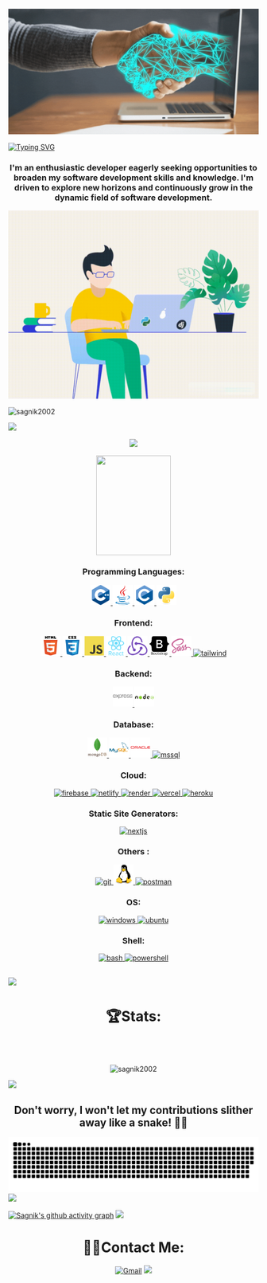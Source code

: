 ![logo](https://github.com/Sagnik2002/Sagnik2002/blob/main/My%20Readme%20Banner.gif)

[![Typing SVG](https://readme-typing-svg.demolab.com?font=Caveat&weight=900&pause=1000&color=0AF7ED&background=0F0F0F00&width=435&lines=Hi+%F0%9F%91%8B%2C+I'm+Sagnik+Basak)](https://git.io/typing-svg)
</br>

<h3 align="center">I'm an enthusiastic developer eagerly seeking opportunities to broaden my software development skills and knowledge. I'm driven to explore new horizons and continuously grow in the dynamic field of software development.</h3>


![header](https://github.com/Sagnik2002/Sagnik2002/blob/main/Sagnik_Readme_Profile.gif)



<p align="left"> <img src="https://komarev.com/ghpvc/?username=sagnik2002&label=Profile%20views&color=0e75b6&style=flat" alt="sagnik2002" /> </p>



<img src="https://user-images.githubusercontent.com/73097560/115834477-dbab4500-a447-11eb-908a-139a6edaec5c.gif">
<p align="center" height="100">
<a height="200" href="https://github.com/DenverCoder1/readme-typing-svg"><img margin-top="500px" src="https://readme-typing-svg.herokuapp.com?lines=Eat;Sleep;Code;Repeat&width=75&height=45"></a></p>
<div align="center">
<img align="center" src="https://media.giphy.com/media/TEnXkcsHrP4YedChhA/giphy.gif" width="150" height="200" frameBorder="0" class="giphy-embed" allowFullScreen></img>
</div>
  <h3 align="center">Programming Languages:</h3>

<p align="center">
  <a href="https://www.w3schools.com/cpp/" target="_blank" rel="noreferrer">
    <img
      src="https://raw.githubusercontent.com/devicons/devicon/master/icons/cplusplus/cplusplus-original.svg"
      alt="cplusplus"
      width="40"
      height="40"
    />
  </a>
  <a href="https://www.java.com" target="_blank" rel="noreferrer">
    <img
      src="https://raw.githubusercontent.com/devicons/devicon/master/icons/java/java-original.svg"
      alt="java"
      width="40"
      height="40"
    />
  </a>

  <a href="https://www.cprogramming.com/" target="_blank" rel="noreferrer">
    <img
      src="https://raw.githubusercontent.com/devicons/devicon/master/icons/c/c-original.svg"
      alt="c"
      width="40"
      height="40"
    />
  </a>
  <a href="https://www.python.org" target="_blank" rel="noreferrer">
    <img
      src="https://raw.githubusercontent.com/devicons/devicon/master/icons/python/python-original.svg"
      alt="python"
      width="40"
      height="40"
    />
  </a>
</p>

<h3 align="center">Frontend:</h3>
<p align="center">
  <a href="https://www.w3.org/html/" target="_blank" rel="noreferrer">
    <img
      src="https://raw.githubusercontent.com/devicons/devicon/master/icons/html5/html5-original-wordmark.svg"
      alt="html5"
      width="40"
      height="40"
    />
  </a>
  <a href="https://www.w3schools.com/css/" target="_blank" rel="noreferrer">
    <img
      src="https://raw.githubusercontent.com/devicons/devicon/master/icons/css3/css3-original-wordmark.svg"
      alt="css3"
      width="40"
      height="40"
    />
  </a>
  <a
    href="https://developer.mozilla.org/en-US/docs/Web/JavaScript"
    target="_blank"
    rel="noreferrer"
  >
    <img
      src="https://raw.githubusercontent.com/devicons/devicon/master/icons/javascript/javascript-original.svg"
      alt="javascript"
      width="40"
      height="40"
    />
  </a>
  <a href="https://reactjs.org/" target="_blank" rel="noreferrer">
    <img
      src="https://raw.githubusercontent.com/devicons/devicon/master/icons/react/react-original-wordmark.svg"
      alt="react"
      width="40"
      height="40"
    />
  </a>
  <a href="https://redux.js.org" target="_blank" rel="noreferrer">
    <img
      src="https://raw.githubusercontent.com/devicons/devicon/master/icons/redux/redux-original.svg"
      alt="redux"
      width="40"
      height="40"
    />
  </a>
  <a href="https://getbootstrap.com" target="_blank" rel="noreferrer">
    <img
      src="https://raw.githubusercontent.com/devicons/devicon/master/icons/bootstrap/bootstrap-plain-wordmark.svg"
      alt="bootstrap"
      width="40"
      height="40"
    />
  </a>
  <a href="https://sass-lang.com" target="_blank" rel="noreferrer">
    <img
      src="https://raw.githubusercontent.com/devicons/devicon/master/icons/sass/sass-original.svg"
      alt="sass"
      width="40"
      height="40"
    />
  </a>
  <a href="https://tailwindcss.com/" target="_blank" rel="noreferrer">
    <img
      src="https://www.vectorlogo.zone/logos/tailwindcss/tailwindcss-icon.svg"
      alt="tailwind"
      width="40"
      height="40"
    />
  </a>
</p>

<h3 align="center">Backend:</h3>
<p align="center">
  <a href="https://expressjs.com" target="_blank" rel="noreferrer">
    <img
      src="https://raw.githubusercontent.com/devicons/devicon/master/icons/express/express-original-wordmark.svg"
      alt="express"
      width="40"
      height="40"
    />
  </a>
  <a href="https://nodejs.org" target="_blank" rel="noreferrer">
    <img
      src="https://raw.githubusercontent.com/devicons/devicon/master/icons/nodejs/nodejs-original-wordmark.svg"
      alt="nodejs"
      width="40"
      height="40"
    />
  </a>
</p>

<h3 align="center">Database:</h3>
<p align="center">
  <a href="https://www.mongodb.com/" target="_blank" rel="noreferrer">
    <img
      src="https://raw.githubusercontent.com/devicons/devicon/master/icons/mongodb/mongodb-original-wordmark.svg"
      alt="mongodb"
      width="40"
      height="40"
    />
  </a>
  <a href="https://www.mysql.com/" target="_blank" rel="noreferrer">
    <img
      src="https://raw.githubusercontent.com/devicons/devicon/master/icons/mysql/mysql-original-wordmark.svg"
      alt="mysql"
      width="40"
      height="40"
    />
  </a>
  <a href="https://www.oracle.com/" target="_blank" rel="noreferrer">
     <img src="https://raw.githubusercontent.com/devicons/devicon/master/icons/oracle/oracle-original.svg" alt="oracle" 
     width="40" 
     height="40"/>
     <a href="https://www.microsoft.com/en-us/sql-server" target="_blank" rel="noreferrer"> 
      <img src="https://www.svgrepo.com/show/303229/microsoft-sql-server-logo.svg" 
      alt="mssql"
       width="40" 
       height="40"/> 
       </a>
</p>

<h3 align="center">Cloud:</h3>
<p align="center">
  <a href="https://firebase.google.com/" target="_blank" rel="noreferrer">
  <img
    src="https://www.vectorlogo.zone/logos/firebase/firebase-icon.svg"
    alt="firebase"
    width="40"
    height="40"
  />
</a>
  <a href="https://www.netlify.com/" target="_blank" rel="noreferrer">
  <img
    src="https://seeklogo.com/images/N/netlify-logo-BD8F8A77E2-seeklogo.com.png"
    alt="netlify"
    width="40"
    height="40"
  />
</a>
  <a href="https://render.com/" target="_blank" rel="noreferrer">
  <img
    src="https://intellyx.com/wp-content/uploads/2019/08/Render-cloud-intellyx-BC-logo.png"
    alt="render"
    width="40"
    height="40"
  />
</a>
  <a href="https://vercel.com/" target="_blank" rel="noreferrer">
  <img
    src="https://nextjs.org/_next/image?url=https%3A%2F%2Fwww.datocms-assets.com%2F35255%2F1665957463-sponsor-logo-vercel.png&w=1920&q=75"
    alt="vercel"
    width="40"
    height="40"
  />
</a>
  
<a href="https://heroku.com" target="_blank" rel="noreferrer">
  <img
    src="https://www.vectorlogo.zone/logos/heroku/heroku-icon.svg"
    alt="heroku"
    width="40"
    height="40"
  />
</a>

</p>

<h3 align="center">Static Site Generators:</h3>
<p  align="center">
<a href="https://nextjs.org/" target="_blank" rel="noreferrer">
  <img
    src="https://seeklogo.com/images/N/next-logo-E4C61C8BC0-seeklogo.com.png"
    alt="nextjs"
    width="40"
    height="40"
  />
</a>

</p>

<h3 align="center">Others :</h3>
<p align="center">



<a href="https://git-scm.com/" target="_blank" rel="noreferrer">
  <img
    src="https://www.vectorlogo.zone/logos/git-scm/git-scm-icon.svg"
    alt="git"
    width="40"
    height="40"
  />
</a>


<a href="https://www.linux.org/" target="_blank" rel="noreferrer">
  <img
    src="https://raw.githubusercontent.com/devicons/devicon/master/icons/linux/linux-original.svg"
    alt="linux"
    width="40"
    height="40"
  />
</a>



<a href="https://postman.com" target="_blank" rel="noreferrer">
  <img
    src="https://www.vectorlogo.zone/logos/getpostman/getpostman-icon.svg"
    alt="postman"
    width="40"
    height="40"
  />
</a>
  
<h3 align="center">OS:</h3>
<p align="center">
  <a href="https://www.microsoft.com/en-in/windows?r=1" target="_blank" rel="noreferrer">
     <img
    src="https://seeklogo.com/images/W/windows-10-icon-logo-5BC5C69712-seeklogo.com.png"
    alt="windows"
    width="40"
    height="40"
  />
  </a>
  <a href="https://ubuntu.com/" target="_blank" rel="noreferrer">
     <img
    src="https://seeklogo.com/images/U/ubuntu-logo-8FDEC6A07B-seeklogo.com.png"
    alt="ubuntu"
    width="40"
    height="40"
  />
  </a>
  
</p>
<h3 align="center">Shell:</h3>
<p align="center">
      <a href="https://www.gnu.org/software/bash/" target="_blank" rel="noreferrer">
     <img
    src="https://d33wubrfki0l68.cloudfront.net/306f655dcc33cc3d958cab80d78d3f2da427974c/a2bd8/img/logo/svg/full_colored_dark.svg"
    alt="bash"
    width="40"
    height="40"
  />
  </a>       
  <a href="https://learn.microsoft.com/en-us/powershell/" target="_blank" rel="noreferrer">
     <img
    src="https://upload.wikimedia.org/wikipedia/commons/2/2f/PowerShell_5.0_icon.png"
    alt="powershell"
    width="40"
    height="40"
  />
  </a>       
</p>
<br/>
<img src="https://user-images.githubusercontent.com/73097560/115834477-dbab4500-a447-11eb-908a-139a6edaec5c.gif">

<span>
  <h1 align="center"> 🏆Stats: </h2>

</span>
<br/>
<br/>
<p align="center"><img align="center" src="https://github-readme-streak-stats.herokuapp.com/?user=sagnik2002&theme=vision-friendly-dark" alt="sagnik2002" /></p>
<img src="https://user-images.githubusercontent.com/73097560/115834477-dbab4500-a447-11eb-908a-139a6edaec5c.gif">
<h2 align="center">Don't worry, I won't let my contributions slither away like a snake! 🐍😄</h2>

![snake gif](https://raw.githubusercontent.com/Sagnik2002/Sagnik2002/output/github-contribution-grid-snake.svg)
<img src="https://user-images.githubusercontent.com/73097560/115834477-dbab4500-a447-11eb-908a-139a6edaec5c.gif">

[![Sagnik's github activity graph](https://github-readme-activity-graph.vercel.app/graph?username=Sagnik2002&theme=merko)](https://github.com/ashutosh00710/github-readme-activity-graph)
<img src="https://user-images.githubusercontent.com/73097560/115834477-dbab4500-a447-11eb-908a-139a6edaec5c.gif">
<h1 align="center">📧🔗Contact Me: </h2>
<p align="center">
<a href = "mailto:sagnikbasak2002@gmail.com?subject=From Github Profile"><img alt="Gmail" src="https://img.shields.io/badge/Gmail-D14836?style=for-the-badge&logo=gmail&logoColor=white" /></a>
<a href = "https://www.linkedin.com/in/sagnik-basak-886687205/"><img src="https://img.shields.io/badge/linkedin%20-%230077B5.svg?&style=for-the-badge&logo=linkedin&logoColor=white"/></a>

</p>
